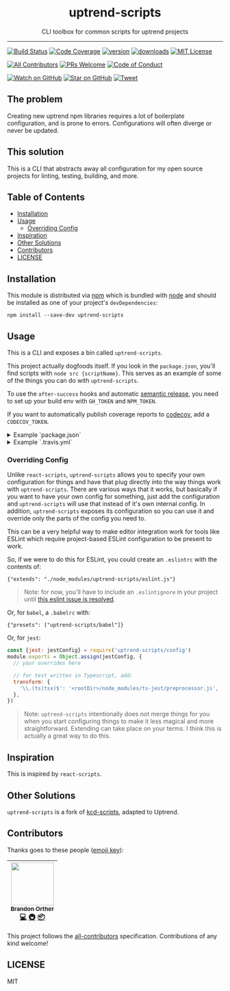 <div align="center">
<h1>uptrend-scripts</h1>

<p>CLI toolbox for common scripts for uptrend projects</p>
</div>

<hr />

[![Build Status][build-badge]][build]
[![Code Coverage][coverage-badge]][coverage]
[![version][version-badge]][package]
[![downloads][downloads-badge]][npmcharts]
[![MIT License][license-badge]][license]

[![All Contributors](https://img.shields.io/badge/all_contributors-1-orange.svg?style=flat-square)](#contributors)
[![PRs Welcome][prs-badge]][prs]
[![Code of Conduct][coc-badge]][coc]

[![Watch on GitHub][github-watch-badge]][github-watch]
[![Star on GitHub][github-star-badge]][github-star]
[![Tweet][twitter-badge]][twitter]

## The problem

Creating new uptrend npm libraries requires a lot of boilerplate
configuration, and is prone to errors. Configurations will often diverge or
never be updated.

## This solution

This is a CLI that abstracts away all configuration for my open source projects
for linting, testing, building, and more.

## Table of Contents

<!-- START doctoc generated TOC please keep comment here to allow auto update -->

<!-- DON'T EDIT THIS SECTION, INSTEAD RE-RUN doctoc TO UPDATE -->

* [Installation](#installation)
* [Usage](#usage)
  * [Overriding Config](#overriding-config)
* [Inspiration](#inspiration)
* [Other Solutions](#other-solutions)
* [Contributors](#contributors)
* [LICENSE](#license)

<!-- END doctoc generated TOC please keep comment here to allow auto update -->

## Installation

This module is distributed via [npm][npm] which is bundled with [node][node] and
should be installed as one of your project's `devDependencies`:

```
npm install --save-dev uptrend-scripts
```

## Usage

This is a CLI and exposes a bin called `uptrend-scripts`.

This project actually dogfoods itself. If you look in the `package.json`, you'll
find scripts with `node src {scriptName}`. This serves as an example of some
of the things you can do with `uptrend-scripts`.

To use the `after-success` hooks and automatic [semantic release][semantic-release],
you need to set up your build env with `GH_TOKEN` and `NPM_TOKEN`.

If you want to automatically publish coverage reports to [codecov][codecov], add
a `CODECOV_TOKEN`.

<details>
<summary>Example `package.json`</summary>

```json
{
  "name": "amazing-library",
  "version": "0.0.0-semantically-released",
  "main": "dist/index.js",
  "files": ["dist"],
  "scripts": {
    "test": "uptrend-scripts test",
    "test:update": "uptrend-scripts test --updateSnapshot",
    "build": "uptrend-scripts build",
    "lint": "uptrend-scripts lint",
    "format": "uptrend-scripts format",
    "validate": "uptrend-scripts validate",
    "precommit": "uptrend-scripts precommit",
    "after-success": "uptrend-scripts travis-after-success"
  },
  "devDependencies": {
    "uptrend-scripts": "1.0.0"
  }
}
```

</details>

<details>
<summary>Example `.travis.yml`</summary>

```yaml
sudo: false
language: node_js
cache:
  directories:
    - node_modules
notifications:
  email: false
node_js:
  - '8'
script: npm run validate
after_success:
  - npm run after-success
branches:
  only:
    - master
```

</details>

### Overriding Config

Unlike `react-scripts`, `uptrend-scripts` allows you to specify your own
configuration for things and have that plug directly into the way things work
with `uptrend-scripts`. There are various ways that it works, but basically if you
want to have your own config for something, just add the configuration and
`uptrend-scripts` will use that instead of it's own internal config. In addition,
`uptrend-scripts` exposes its configuration so you can use it and override only
the parts of the config you need to.

This can be a very helpful way to make editor integration work for tools like
ESLint which require project-based ESLint configuration to be present to work.

So, if we were to do this for ESLint, you could create an `.eslintrc` with the
contents of:

```
{"extends": "./node_modules/uptrend-scripts/eslint.js"}
```

> Note: for now, you'll have to include an `.eslintignore` in your project until
> [this eslint issue is resolved](https://github.com/eslint/eslint/issues/9227).

Or, for `babel`, a `.babelrc` with:

```
{"presets": ["uptrend-scripts/babel"]}
```

Or, for `jest`:

```javascript
const {jest: jestConfig} = require('uptrend-scripts/config')
module.exports = Object.assign(jestConfig, {
  // your overrides here

  // for test written in Typescript, add:
  transform: {
    '\\.(ts|tsx)$': '<rootDir>/node_modules/ts-jest/preprocessor.js',
  },
})
```

> Note: `uptrend-scripts` intentionally does not merge things for you when you start
> configuring things to make it less magical and more straightforward. Extending
> can take place on your terms. I think this is actually a great way to do this.

## Inspiration

This is inspired by `react-scripts`.

## Other Solutions

`uptrend-scripts` is a fork of [kcd-scripts][kcd-scripts], adapted to Uptrend.

## Contributors

Thanks goes to these people ([emoji key][emojis]):

<!-- ALL-CONTRIBUTORS-LIST:START - Do not remove or modify this section -->
<!-- prettier-ignore -->
| [<img src="https://avatars3.githubusercontent.com/u/126236?v=4" width="100px;"/><br /><sub><b>Brandon Orther</b></sub>](http://uptrend.tech)<br />[💻](https://github.com/uptrend-tech/uptrend-scripts/commits?author=orther "Code") [🚇](#infra-orther "Infrastructure (Hosting, Build-Tools, etc)") [📦](#platform-orther "Packaging/porting to new platform") |
| :---: |
<!-- ALL-CONTRIBUTORS-LIST:END -->

This project follows the [all-contributors][all-contributors] specification.
Contributions of any kind welcome!

## LICENSE

MIT

[npm]: https://www.npmjs.com/
[node]: https://nodejs.org
[build-badge]: https://img.shields.io/travis/uptrend-tech/uptrend-scripts.svg?style=flat-square
[build]: https://travis-ci.org/uptrend-tech/uptrend-scripts
[coverage-badge]: https://img.shields.io/codecov/c/github/uptrend-tech/uptrend-scripts.svg?style=flat-square
[coverage]: https://codecov.io/github/uptrend-tech/uptrend-scripts
[version-badge]: https://img.shields.io/npm/v/uptrend-scripts.svg?style=flat-square
[package]: https://www.npmjs.com/package/uptrend-scripts
[downloads-badge]: https://img.shields.io/npm/dm/uptrend-scripts.svg?style=flat-square
[npmcharts]: http://npmcharts.com/compare/uptrend-scripts
[license-badge]: https://img.shields.io/npm/l/uptrend-scripts.svg?style=flat-square
[license]: https://github.com/uptrend-tech/uptrend-scripts/blob/master/LICENSE
[prs-badge]: https://img.shields.io/badge/PRs-welcome-brightgreen.svg?style=flat-square
[prs]: http://makeapullrequest.com
[donate-badge]: https://img.shields.io/badge/$-support-green.svg?style=flat-square
[coc-badge]: https://img.shields.io/badge/code%20of-conduct-ff69b4.svg?style=flat-square
[coc]: https://github.com/uptrend-tech/uptrend-scripts/blob/master/other/CODE_OF_CONDUCT.md
[github-watch-badge]: https://img.shields.io/github/watchers/uptrend-tech/uptrend-scripts.svg?style=social
[github-watch]: https://github.com/uptrend-tech/uptrend-scripts/watchers
[github-star-badge]: https://img.shields.io/github/stars/uptrend-tech/uptrend-scripts.svg?style=social
[github-star]: https://github.com/uptrend-tech/uptrend-scripts/stargazers
[twitter]: https://twitter.com/intent/tweet?text=Check%20out%20uptrend-scripts!%20https://github.com/uptrend-tech/uptrend-scripts%20%F0%9F%91%8D
[twitter-badge]: https://img.shields.io/twitter/url/https/github.com/uptrend-tech/uptrend-scripts.svg?style=social
[emojis]: https://github.com/kentcdodds/all-contributors#emoji-key
[all-contributors]: https://github.com/kentcdodds/all-contributors
[kcd-scripts]: https://github.com/kentcdodds/kcd-scripts
[semantic-release]: https://github.com/semantic-release/semantic-release
[codecov]: https://codecov.io
